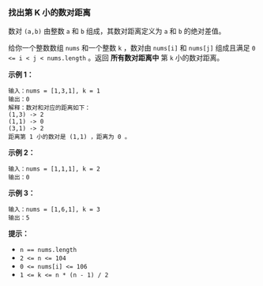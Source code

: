 ### 找出第 K 小的数对距离 ###
数对 `(a,b)` 由整数 `a` 和 `b` 组成，其数对距离定义为 `a` 和 `b` 的绝对差值。

给你一个整数数组 `nums` 和一个整数 `k` ，数对由 `nums[i]` 和 `nums[j]` 组成且满足 `0 <= i < j < nums.length` 。返回 **所有数对距离中** 第 `k` 小的数对距离。



**示例 1：**

```
输入：nums = [1,3,1], k = 1
输出：0
解释：数对和对应的距离如下：
(1,3) -> 2
(1,1) -> 0
(3,1) -> 2
距离第 1 小的数对是 (1,1) ，距离为 0 。
```

**示例 2：**

```
输入：nums = [1,1,1], k = 2
输出：0
```

**示例 3：**

```
输入：nums = [1,6,1], k = 3
输出：5
```



**提示：**

* `n == nums.length`
* `2 <= n <= 104`
* `0 <= nums[i] <= 106`
* `1 <= k <= n * (n - 1) / 2`

